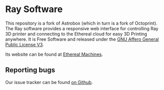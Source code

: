 Ray Software
=================

This repository is a fork of Astrobox (which in turn is a fork of Octoprint).
The Ray software provides a responsive web interface for controlling Ray 3D printer and connecting to the Ethereal cloud for easy 3D Printing anywhere. It is Free Software and released under the [GNU Affero General Public License V3](http://www.gnu.org/licenses/agpl.html).

Its website can be found at [Ethereal Machines](https://etherealmachines.com).

Reporting bugs
--------------

Our issue tracker can be found [on Github](https://github.com/Ethereal-Machines/Ray/issues).
